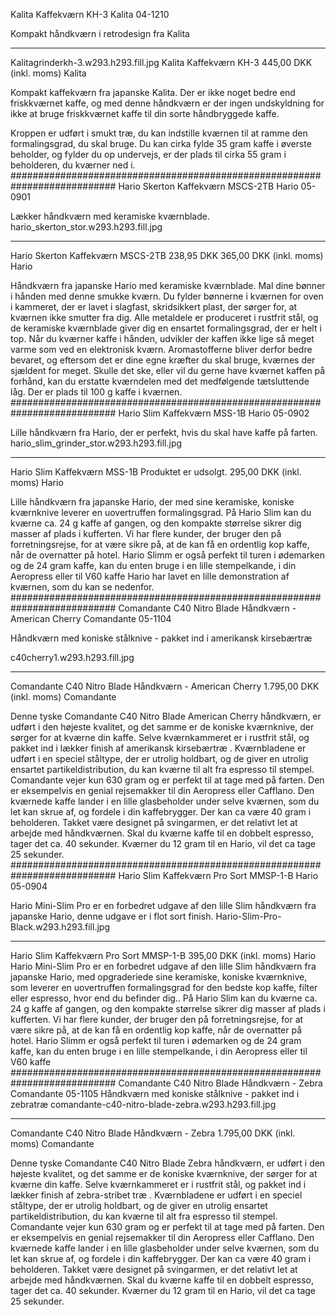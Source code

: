 Kalita Kaffekværn KH-3
Kalita
04-1210

Kompakt håndkværn i retrodesign fra Kalita
***************************************************************************
Kalitagrinderkh-3.w293.h293.fill.jpg
Kalita Kaffekværn KH-3
445,00 DKK
(inkl. moms)
 Kalita

Kompakt kaffekværn fra japanske Kalita. Der er ikke noget bedre end friskkværnet kaffe, og med denne håndkværn er der ingen undskyldning for ikke at bruge friskkværnet kaffe til din sorte håndbryggede kaffe. 

Kroppen er udført i smukt træ, du kan indstille kværnen til at ramme den formalingsgrad, du skal bruge. Du kan cirka fylde 35 gram kaffe i øverste beholder, og fylder du op undervejs, er der plads til cirka 55 gram i beholderen, du kværner ned i.
###########################################################################
Hario Skerton Kaffekværn MSCS-2TB
Hario
05-0901

Lækker håndkværn med keramiske kværnblade.
hario_skerton_stor.w293.h293.fill.jpg

***************************************************************************
Hario Skerton Kaffekværn MSCS-2TB
238,95 DKK 365,00 DKK
(inkl. moms)
 Hario

Håndkværn fra japanske Hario med keramiske kværnblade.
Mal dine bønner i hånden med denne smukke kværn. Du fylder bønnerne i kværnen for oven i kammeret, der er lavet i slagfast, skridsikkert plast, der sørger for, at kværnen ikke smutter fra dig. Alle metaldele er produceret i rustfrit stål, og de keramiske kværnblade giver dig en ensartet formalingsgrad, der er helt i top.
Når du kværner kaffe i hånden, udvikler der kaffen ikke lige så meget varme som ved en elektronisk kværn. Aromastofferne bliver derfor bedre bevaret, og eftersom det er dine egne kræfter du skal bruge, kværnes der sjældent for meget. Skulle det ske, eller vil du gerne have kværnet kaffen på forhånd, kan du erstatte kværndelen med det medfølgende tætsluttende låg. Der er plads til 100 g kaffe i kværnen.
###########################################################################
Hario Slim Kaffekværn MSS-1B
Hario
05-0902

Lille håndkværn fra Hario, der er perfekt, hvis du skal have kaffe på farten.
hario_slim_grinder_stor.w293.h293.fill.jpg
***************************************************************************
Hario Slim Kaffekværn MSS-1B
Produktet er udsolgt.
295,00 DKK
(inkl. moms)
 Hario

Lille håndkværn fra japanske Hario, der med sine keramiske, koniske kværnknive leverer en uovertruffen formalingsgrad. På Hario Slim kan du kværne ca. 24 g kaffe af gangen, og den kompakte størrelse sikrer dig masser af plads i kufferten. Vi har flere kunder, der bruger den på forretningsrejse, for at være sikre på, at de kan få en ordentlig kop kaffe, når de overnatter på hotel. Hario Slimm er også perfekt til turen i ødemarken og de 24 gram kaffe, kan du enten bruge i en lille stempelkande, i din Aeropress eller til V60 kaffe
Hario har lavet en lille demonstration af kværnen, som du kan se nedenfor.
 ###########################################################################
Comandante C40 Nitro Blade Håndkværn - American Cherry
Comandante
05-1104

Håndkværn med koniske stålknive - pakket ind i amerikansk kirsebærtræ

c40cherry1.w293.h293.fill.jpg
***************************************************************************
Comandante C40 Nitro Blade Håndkværn - American Cherry
1.795,00 DKK
(inkl. moms)
 Comandante

Denne tyske Comandante C40 Nitro Blade American Cherry håndkværn, er udført i den højeste kvalitet, og det samme er de koniske kværnknive, der sørger for at kværne din kaffe. 
Selve kværnkammeret er i rustfrit stål, og pakket ind i lækker finish af amerikansk kirsebærtræ . Kværnbladene er udført i en speciel ståltype, der er utrolig holdbart, og de giver en utrolig ensartet partikeldistribution, du kan kværne til alt fra espresso til stempel.
Comandante vejer kun 630 gram og er perfekt til at tage med på farten. Den er eksempelvis en genial rejsemakker til din Aeropress eller Cafflano. 
Den kværnede kaffe lander i en lille glasbeholder under selve kværnen, som du let kan skrue af, og fordele i din kaffebrygger. Der kan ca være 40 gram i beholderen. Takket være designet på svingarmen, er det relativt let at arbejde med håndkværnen. Skal du kværne kaffe til en dobbelt espresso, tager det ca. 40 sekunder. Kværner du 12 gram til en Hario, vil det ca tage 25 sekunder.
###########################################################################
Hario Slim Kaffekværn Pro Sort MMSP-1-B
Hario
05-0904

Hario Mini-Slim Pro er en forbedret udgave af den lille Slim håndkværn fra japanske Hario, denne udgave er i flot sort finish.
Hario-Slim-Pro-Black.w293.h293.fill.jpg
***************************************************************************
Hario Slim Kaffekværn Pro Sort MMSP-1-B
395,00 DKK
(inkl. moms)
 Hario
Hario Mini-Slim Pro er en forbedret udgave af den lille Slim håndkværn fra japanske Hario, med opgraderiede sine keramiske, koniske kværnknive, som leverer en uovertruffen formalingsgrad for den bedste kop kaffe, filter eller espresso, hvor end du befinder dig.. På Hario Slim kan du kværne ca. 24 g kaffe af gangen, og den kompakte størrelse sikrer dig masser af plads i kufferten. Vi har flere kunder, der bruger den på forretningsrejse, for at være sikre på, at de kan få en ordentlig kop kaffe, når de overnatter på hotel. Hario Slimm er også perfekt til turen i ødemarken og de 24 gram kaffe, kan du enten bruge i en lille stempelkande, i din Aeropress eller til V60 kaffe
###########################################################################
Comandante C40 Nitro Blade Håndkværn - Zebra
Comandante
05-1105
Håndkværn med koniske stålknive - pakket ind i zebratræ
comandante-c40-nitro-blade-zebra.w293.h293.fill.jpg
***************************************************************************

Comandante C40 Nitro Blade Håndkværn - Zebra
1.795,00 DKK
(inkl. moms)
 Comandante

Denne tyske Comandante C40 Nitro Blade Zebra håndkværn, er udført i den højeste kvalitet, og det samme er de koniske kværnknive, der sørger for at kværne din kaffe. 
Selve kværnkammeret er i rustfrit stål, og pakket ind i lækker finish af zebra-stribet træ . Kværnbladene er udført i en speciel ståltype, der er utrolig holdbart, og de giver en utrolig ensartet partikeldistribution, du kan kværne til alt fra espresso til stempel.
Comandante vejer kun 630 gram og er perfekt til at tage med på farten. Den er eksempelvis en genial rejsemakker til din Aeropress eller Cafflano. 
Den kværnede kaffe lander i en lille glasbeholder under selve kværnen, som du let kan skrue af, og fordele i din kaffebrygger. Der kan ca være 40 gram i beholderen. Takket være designet på svingarmen, er det relativt let at arbejde med håndkværnen. Skal du kværne kaffe til en dobbelt espresso, tager det ca. 40 sekunder. Kværner du 12 gram til en Hario, vil det ca tage 25 sekunder.
